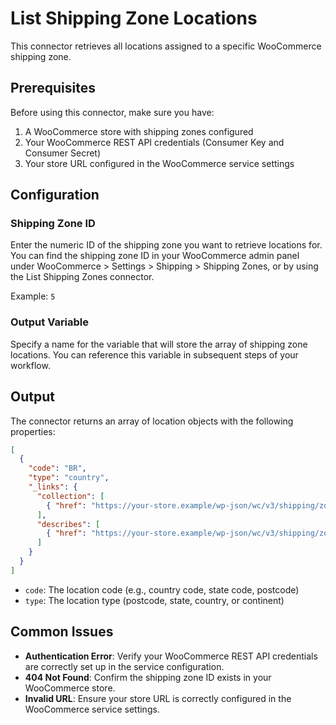 # List Shipping Zone Locations

This connector retrieves all locations assigned to a specific WooCommerce shipping zone.

## Prerequisites

Before using this connector, make sure you have:

1. A WooCommerce store with shipping zones configured
2. Your WooCommerce REST API credentials (Consumer Key and Consumer Secret)
3. Your store URL configured in the WooCommerce service settings

## Configuration

### Shipping Zone ID

Enter the numeric ID of the shipping zone you want to retrieve locations for. You can find the shipping zone ID in your WooCommerce admin panel under WooCommerce > Settings > Shipping > Shipping Zones, or by using the List Shipping Zones connector.

Example: `5`

### Output Variable

Specify a name for the variable that will store the array of shipping zone locations. You can reference this variable in subsequent steps of your workflow.

## Output

The connector returns an array of location objects with the following properties:

```json
[
  {
    "code": "BR",
    "type": "country",
    "_links": {
      "collection": [
        { "href": "https://your-store.example/wp-json/wc/v3/shipping/zones/5/locations" }
      ],
      "describes": [
        { "href": "https://your-store.example/wp-json/wc/v3/shipping/zones/5" }
      ]
    }
  }
]
```

- `code`: The location code (e.g., country code, state code, postcode)
- `type`: The location type (postcode, state, country, or continent)

## Common Issues

- **Authentication Error**: Verify your WooCommerce REST API credentials are correctly set up in the service configuration.
- **404 Not Found**: Confirm the shipping zone ID exists in your WooCommerce store.
- **Invalid URL**: Ensure your store URL is correctly configured in the WooCommerce service settings.